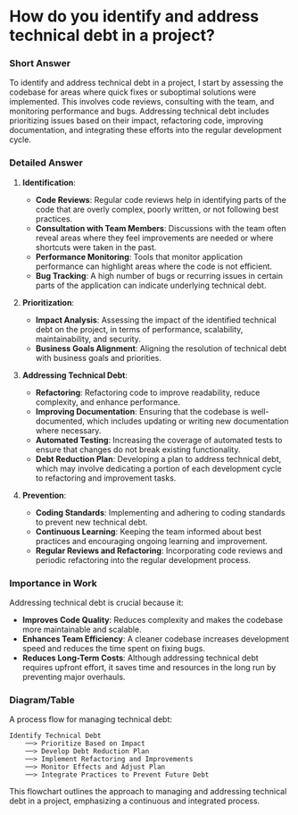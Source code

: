 # How do you identify and address technical debt in a project?

### Short Answer
To identify and address technical debt in a project, I start by assessing the codebase for areas where quick fixes or suboptimal solutions were implemented. This involves code reviews, consulting with the team, and monitoring performance and bugs. Addressing technical debt includes prioritizing issues based on their impact, refactoring code, improving documentation, and integrating these efforts into the regular development cycle.

### Detailed Answer
1. **Identification**:
    - **Code Reviews**: Regular code reviews help in identifying parts of the code that are overly complex, poorly written, or not following best practices.
    - **Consultation with Team Members**: Discussions with the team often reveal areas where they feel improvements are needed or where shortcuts were taken in the past.
    - **Performance Monitoring**: Tools that monitor application performance can highlight areas where the code is not efficient.
    - **Bug Tracking**: A high number of bugs or recurring issues in certain parts of the application can indicate underlying technical debt.

2. **Prioritization**:
    - **Impact Analysis**: Assessing the impact of the identified technical debt on the project, in terms of performance, scalability, maintainability, and security.
    - **Business Goals Alignment**: Aligning the resolution of technical debt with business goals and priorities.

3. **Addressing Technical Debt**:
    - **Refactoring**: Refactoring code to improve readability, reduce complexity, and enhance performance.
    - **Improving Documentation**: Ensuring that the codebase is well-documented, which includes updating or writing new documentation where necessary.
    - **Automated Testing**: Increasing the coverage of automated tests to ensure that changes do not break existing functionality.
    - **Debt Reduction Plan**: Developing a plan to address technical debt, which may involve dedicating a portion of each development cycle to refactoring and improvement tasks.

4. **Prevention**:
    - **Coding Standards**: Implementing and adhering to coding standards to prevent new technical debt.
    - **Continuous Learning**: Keeping the team informed about best practices and encouraging ongoing learning and improvement.
    - **Regular Reviews and Refactoring**: Incorporating code reviews and periodic refactoring into the regular development process.

### Importance in Work
Addressing technical debt is crucial because it:

- **Improves Code Quality**: Reduces complexity and makes the codebase more maintainable and scalable.
- **Enhances Team Efficiency**: A cleaner codebase increases development speed and reduces the time spent on fixing bugs.
- **Reduces Long-Term Costs**: Although addressing technical debt requires upfront effort, it saves time and resources in the long run by preventing major overhauls.

### Diagram/Table
A process flow for managing technical debt:

```plaintext
Identify Technical Debt 
    ──> Prioritize Based on Impact
    ──> Develop Debt Reduction Plan
    ──> Implement Refactoring and Improvements
    ──> Monitor Effects and Adjust Plan
    ──> Integrate Practices to Prevent Future Debt
```

This flowchart outlines the approach to managing and addressing technical debt in a project, emphasizing a continuous and integrated process.